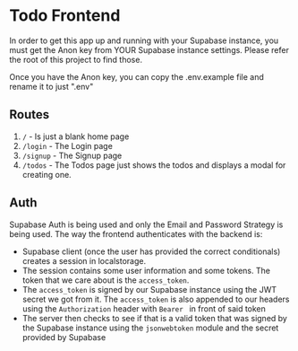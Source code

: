 # Todo Frontend

In order to get this app up and running with your Supabase instance, you must get the Anon key from YOUR Supabase instance settings. Please refer the root of this project to find those. 

Once you have the Anon key, you can copy the .env.example file and rename it to just ".env"

## Routes

1. `/` - Is just a blank home page
2. `/login` - The Login page
3. `/signup` - The Signup page
4. `/todos` - The Todos page just shows the todos and displays a modal for creating one.

## Auth

Supabase Auth is being used and only the Email and Password Strategy is being used. The way the frontend authenticates with the backend is:
- Supabase client (once the user has provided the correct conditionals) creates a session in localstorage.
- The session contains some user information and some tokens. The token that we care about is the `access_token`.
- The `access_token` is signed by our Supabase instance using the JWT secret we got from it. The `access_token` is also appended to our headers using the `Authorization` header with `Bearer ` in front of said token
- The server then checks to see if that is a valid token that was signed by the Supabase instance using the `jsonwebtoken` module and the secret provided by Supabase

